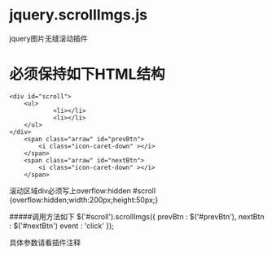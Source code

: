 jquery.scrollImgs.js
====================

jquery图片无缝滚动插件


必须保持如下HTML结构
==================
   	<div id="scroll">
   		<ul>
    			<li></li>
    			<li></li>
   		</ul>
   	</div>
 		<span class="arraw" id="prevBtn">
 			<i class="icon-caret-down" ></i>
 		</span>
 		<span class="arraw" id="nextBtn">
 			<i class="icon-caret-down" ></i>
 		</span>		

滚动区域div必须写上overflow:hidden
#scroll {overflow:hidden;width:200px;height:50px;}

#####调用方法如下
   	$('#scroll').scrollImgs({
 	    	prevBtn : $('#prevBtn'),
 	    	nextBtn : $('#nextBtn')
  			event : 'click'
 	    });
 	    
 
具体参数请看插件注释
